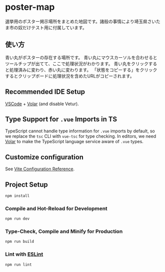 # poster-map

選挙用のポスター掲示場所をまとめた地図です。諸般の事情により埼玉県さいたま市の奴だけテスト用に付属しています。

## 使い方

青い丸がポスターの存在する場所です。
青い丸にマウスカーソルを合わせるとツールチップが出てて、ここで処理状況がわかります。
青い丸をクリックすると処理済みに変わり、赤い丸に変わります。
「状態をコピーする」をクリックするとクリップボードに処理状況を含めたURLがコピーされます。

## Recommended IDE Setup

[VSCode](https://code.visualstudio.com/) + [Volar](https://marketplace.visualstudio.com/items?itemName=Vue.volar) (and disable Vetur).

## Type Support for `.vue` Imports in TS

TypeScript cannot handle type information for `.vue` imports by default, so we replace the `tsc` CLI with `vue-tsc` for type checking. In editors, we need [Volar](https://marketplace.visualstudio.com/items?itemName=Vue.volar) to make the TypeScript language service aware of `.vue` types.

## Customize configuration

See [Vite Configuration Reference](https://vite.dev/config/).

## Project Setup

```sh
npm install
```

### Compile and Hot-Reload for Development

```sh
npm run dev
```

### Type-Check, Compile and Minify for Production

```sh
npm run build
```

### Lint with [ESLint](https://eslint.org/)

```sh
npm run lint
```
